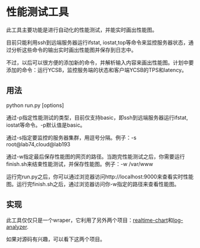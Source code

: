 # 性能测试工具
此工具主要功能是进行自动化的性能测试，并能实时画出性能图。

目前只能利用ssh到远端服务器运行ifstat, iostat,top等命令来监控服务器状态，通过分析这些命令的输出实时画出性能图并保存到日志中。

不过，以后可以很方便的添加新的命令，并解析输入内容来画出性能图。计划中要添加的命令：运行YCSB，监控服务端的状态和客户端YCSB的TPS和latency。
## 用法
python run.py [options]

通过-p指定性能测试的类型，目前仅支持basic，即ssh到远端服务器运行ifstat, iostat等命令。-p默认值是basic。

通过-s指定要监控的服务器集群，用逗号分隔。例子：-s root@lab74,cloud@lab193

通过-w指定最后保存性能图的网页的路径。当跑完性能测试之后，你需要运行finish.sh来结束性能测试，并保存性能图。例子：-w /var/www

运行完run.py之后，你可以通过浏览器访问http://localhost:9000来查看实时性能图。运行完finish.sh之后，通过浏览器访问你-w指定的路径来查看性能图。
## 实现
此工具仅仅只是一个wraper，它利用了另外两个项目：[realtime-chart](https://github.com/cloud-fan/realtime-chart)和[log-analyzer](https://github.com/cloud-fan/log-analyzer).

如果对源码有兴趣，可以看下这两个项目。